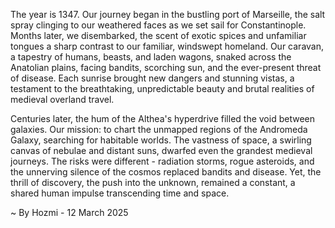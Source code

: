 
The year is 1347.  Our journey began in the bustling port of Marseille, the salt spray clinging to our weathered faces as we set sail for Constantinople.  Months later,  we disembarked,  the scent of exotic spices and unfamiliar tongues a sharp contrast to our familiar, windswept homeland.  Our caravan, a tapestry of humans, beasts, and laden wagons, snaked across the Anatolian plains, facing bandits, scorching sun, and the ever-present threat of disease. Each sunrise brought new dangers and stunning vistas, a testament to the breathtaking, unpredictable beauty and brutal realities of medieval overland travel.

Centuries later, the hum of the Althea's hyperdrive filled the void between galaxies.  Our mission: to chart the unmapped regions of the Andromeda Galaxy, searching for habitable worlds.  The vastness of space, a swirling canvas of nebulae and distant suns, dwarfed even the grandest medieval journeys.  The risks were different - radiation storms, rogue asteroids, and the unnerving silence of the cosmos replaced bandits and disease. Yet, the thrill of discovery, the push into the unknown, remained a constant, a shared human impulse transcending time and space.

~ By Hozmi - 12 March 2025
